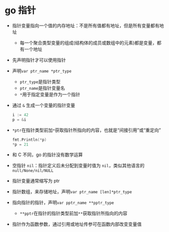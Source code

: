 # go 指针

- 指针变量指向一个值的内存地址：不是所有值都有地址，但是所有变量都有地址
  - 每一个聚合类型变量的组成(结构体的成员或数组中的元素)都是变量，都有一个地址
- 先声明指针才可以使用指针
- 声明`var ptr_name *ptr_type`
  - `ptr_type`是指针类型
  - `ptr_name`是指针变量名
  - `*`用于指定变量是作为一个指针
- 通过 `&` 生成一个变量的指针变量

  ```go
  i := 42
  p = &i
  ```

- `*ptr`在指针类型前加`*`获取指针所指向的内容，也就是“间接引用”或“重定向”

  ```go
  fmt.Println(*p)
  *p = 21
  ```

- 和 C 不同，go 的指针没有数学运算
- 空指针 `nil`：指针定义后未分配到变量时值为 `nil`，类似其他语言的 `null/None/nil/NULL`
- 指针变量通常缩写为 ptr
- 指针数组，来存储地址，声明`var ptr_name [len]*ptr_type`
- 指向指针的指针，声明`var pptr_name **pptr_type`
  - `**pptr`在指针的指针类型前加`**`获取指针所指向的内容
- 指针作为函数参数，通过引用或地址传参可在函数内部改变变量值
